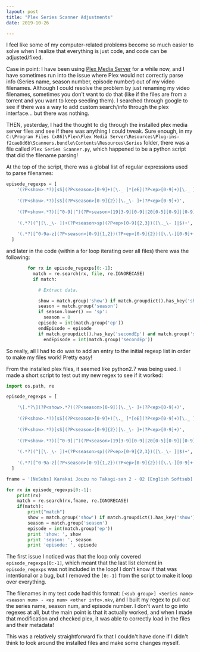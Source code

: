 ```yaml
---
layout: post
title: "Plex Series Scanner Adjustments"
date: 2019-10-26

---
```


I feel like some of my computer-related problems become so much easier to solve when I realize that everything is just code, and code can be adjusted/fixed.

Case in point: I have been using [Plex Media Server](www.plex.tv) for a while now, and I have sometimes run into the issue where Plex would not correctly parse info (Series name, season number, episode number) out of my video filenames. Although I could resolve the problem by just renaming my video filenames, sometimes you don't want to do that (like if the files are from a torrent and you want to keep seeding them). I searched through google to see if there was a way to add custom search/info through the plex interface... but there was nothing. 

THEN, yesterday, I had the thought to dig through the installed plex media server files and see if there was anything I could tweak. Sure enough, in my `C:\Program Files (x86)\Plex\Plex Media Server\Resources\Plug-ins-f2cae8d6b\Scanners.bundle\Contents\Resources\Series` folder, there was a file called `Plex Series Scanner.py`, which happened to be a python script that did the filename parsing!

At the top of the script, there was a global list of regular expressions used to parse filenames:

```python
episode_regexps = [
    '(?P<show>.*?)[sS](?P<season>[0-9]+)[\._ ]*[eE](?P<ep>[0-9]+)[\._ ]*([- ]?[sS](?P<secondSeason>[0-9]+))?([- ]?[Ee+](?P<secondEp>[0-9]+))?', # S03E04-E05
    
    '(?P<show>.*?)[sS](?P<season>[0-9]{2})[\._\- ]+(?P<ep>[0-9]+)',                                                            # S03-03
    
    '(?P<show>.*?)([^0-9]|^)(?P<season>(19[3-9][0-9]|20[0-5][0-9]|[0-9]{1,2}))[Xx](?P<ep>[0-9]+)((-[0-9]+)?[Xx](?P<secondEp>[0-9]+))?',  # 3x03, 3x03-3x04, 3x03x04 
    
    '(.*?)(^|[\._\- ])+(?P<season>sp)(?P<ep>[0-9]{2,3})([\._\- ]|$)+',  # SP01 (Special 01, equivalent to S00E01)
    
    '(.*?)[^0-9a-z](?P<season>[0-9]{1,2})(?P<ep>[0-9]{2})([\.\-][0-9]+(?P<secondEp>[0-9]{2})([ \-_\.]|$)[\.\-]?)?([^0-9a-z%]|$)' # .602.
  ]
```
and later in the code (within a for loop iterating over all files) there was the following:
```python
        for rx in episode_regexps[0:-1]:
          match = re.search(rx, file, re.IGNORECASE)
          if match:

            # Extract data.

            show = match.group('show') if match.groupdict().has_key('show') else ''
            season = match.group('season')
            if season.lower() == 'sp':
              season = 0
            episode = int(match.group('ep'))
            endEpisode = episode
            if match.groupdict().has_key('secondEp') and match.group('secondEp'):
              endEpisode = int(match.group('secondEp'))
```

So really, all I had to do was to add an entry to the initial regexp list in order to make my files work! Pretty easy! 

From the installed plex files, it seemed like python2.7 was being used. I made a short script to test out my new regex to see if it worked:

```python
import os.path, re

episode_regexps = [

    '\[.*?\](?P<show>.*?)(?P<season>[0-9])[\._\- ]+(?P<ep>[0-9]+)',    # MY NEW REGEX
    
    '(?P<show>.*?)[sS](?P<season>[0-9]+)[\._ ]*[eE](?P<ep>[0-9]+)[\._ ]*([- ]?[sS](?P<secondSeason>[0-9]+))?([- ]?[Ee+](?P<secondEp>[0-9]+))?', # S03E04-E05
    
    '(?P<show>.*?)[sS](?P<season>[0-9]{2})[\._\- ]+(?P<ep>[0-9]+)',                                                            # S03-03
    
    '(?P<show>.*?)([^0-9]|^)(?P<season>(19[3-9][0-9]|20[0-5][0-9]|[0-9]{1,2}))[Xx](?P<ep>[0-9]+)((-[0-9]+)?[Xx](?P<secondEp>[0-9]+))?',  # 3x03, 3x03-3x04, 3x03x04
    
    '(.*?)(^|[\._\- ])+(?P<season>sp)(?P<ep>[0-9]{2,3})([\._\- ]|$)+',  # SP01 (Special 01, equivalent to S00E01)
    
    '(.*?)[^0-9a-z](?P<season>[0-9]{1,2})(?P<ep>[0-9]{2})([\.\-][0-9]+(?P<secondEp>[0-9]{2})([ \-_\.]|$)[\.\-]?)?([^0-9a-z%]|$)' # .602.
  ]

fname = '[NeSubs] Karakai Jouzu no Takagi-san 2 - 02 [English Softsub].mkv'

for rx in episode_regexps[0:-1]:
    print(rx)
    match = re.search(rx,fname, re.IGNORECASE)
    if(match):
        print("match")
        show = match.group('show') if match.groupdict().has_key('show') else ''
        season = match.group('season')
        episode = int(match.group('ep'))
        print 'show: ', show
        print 'season: ', season
        print 'episode: ', episode
```

The first issue I noticed was that the loop only covered `episode_regexps[0:-1]`, which meant that the last list element in `episode_regexps` was not included in the loop! I don't know if that was intentional or a bug, but I removed the `[0:-1]` from the script to make it loop over everything. 

The filenames in my test code had this format: `[<sub group>] <Series name> <season num> - <ep num> <other info>.mkv`, and I built my regex to pull out the series name, season num, and episode number. I don't want to go into regexes at all, but the main point is that it actually worked, and when I made that modification and checked plex, it was able to correctly load in the files and their metadata! 

This was a relatively straightforward fix that I couldn't have done if I didn't think to look around the installed files and make some changes myself.
